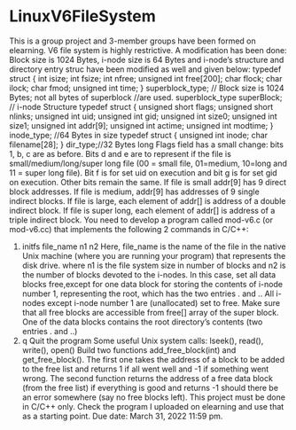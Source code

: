 # LinuxV6FileSystem
This is a group project and 3-member groups have been formed on elearning.
V6 file system is highly restrictive. A modification has been done: Block size is 1024 Bytes, i-node size is
64 Bytes and i-node’s structure and directory entry struc have been modified as well and given below:
typedef struct {
 int isize;
 int fsize;
 int nfree;
 unsigned int free[200];
 char flock;
 char ilock;
 char fmod;
 unsigned int time;
} superblock_type; // Block size is 1024 Bytes; not all bytes of superblock
//are used.
superblock_type superBlock;
// i-node Structure
typedef struct {
unsigned short flags;
unsigned short nlinks;
unsigned int uid;
unsigned int gid;
unsigned int size0;
unsigned int size1;
unsigned int addr[9];
unsigned int actime;
unsigned int modtime;
} inode_type; //64 Bytes in size
typedef struct {
 unsigned int inode;
 char filename[28];
} dir_type;//32 Bytes long
Flags field has a small change: bits 1, b, c are as before. Bits d and e are to represent if the file is
small/medium/long/super long file (00 = small file, 01=medium, 10=long and 11 = super long file). Bit f is
for set uid on execution and bit g is for set gid on execution. Other bits remain the same.
If file is small addr[9] has 9 direct block addresses. If file is medium, addr[9] has addresses of 9 single
indirect blocks. If file is large, each element of addr[] is address of a double indirect block. If file is super
long, each element of addr[] is address of a triple indirect block.
You need to develop a program called mod-v6.c (or mod-v6.cc) that implements the following 2
commands in C/C++:
1. initfs file_name n1 n2
Here, file_name is the name of the file in the native Unix machine (where you are running your
program) that represents the disk drive.
where n1 is the file system size in number of blocks and n2 is the number of blocks devoted to
the i-nodes. In this case, set all data blocks free,except for one data block for storing the
contents of i-node number 1, representing the root, which has the two entries . and .. All i-nodes
except i-node number 1 are (unallocated) set to free. Make sure that all free blocks are
accessible from free[] array of the super block. One of the data blocks contains the root
directory’s contents (two entries . and ..)
2. q
Quit the program
Some useful Unix system calls: lseek(), read(), write(), open()
Build two functions add_free_block(int) and get_free_block(). The first one takes the address of a block
to be added to the free list and returns 1 if all went well and -1 if something went wrong. The second
function returns the address of a free data block (from the free list) if everything is good and returns -1
should there be an error somewhere (say no free blocks left).
This project must be done in C/C++ only.
Check the program I uploaded on elearning and use that as a starting point.
Due date: March 31, 2022 11:59 pm.
